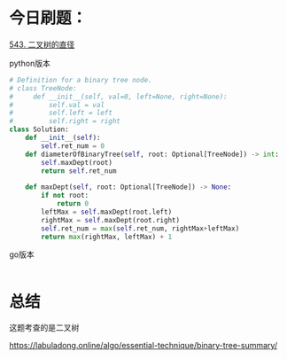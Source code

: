# 今日刷题：

[543. 二叉树的直径](https://leetcode.cn/problems/diameter-of-binary-tree/)

python版本

```python
# Definition for a binary tree node.
# class TreeNode:
#     def __init__(self, val=0, left=None, right=None):
#         self.val = val
#         self.left = left
#         self.right = right
class Solution:
    def __init__(self):
        self.ret_num = 0
    def diameterOfBinaryTree(self, root: Optional[TreeNode]) -> int:
        self.maxDept(root)
        return self.ret_num
    
    def maxDept(self, root: Optional[TreeNode]) -> None:
        if not root:
            return 0
        leftMax = self.maxDept(root.left)
        rightMax = self.maxDept(root.right)
        self.ret_num = max(self.ret_num, rightMax+leftMax)
        return max(rightMax, leftMax) + 1

```

go版本

```go

```



# 总结

这题考查的是二叉树

https://labuladong.online/algo/essential-technique/binary-tree-summary/
